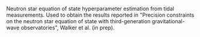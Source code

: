 Neutron star equation of state hyperparameter estimation from tidal measurements. Used to obtain the results reported in "Precision constraints on the neutron star equation of state with third-generation gravitational-wave observatories", Walker et al. (in prep).